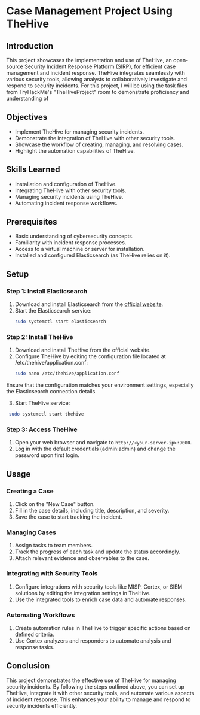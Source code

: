 # Case Management Project Using TheHive

## Introduction

This project showcases the implementation and use of TheHive, an open-source Security Incident Response Platform (SIRP), for efficient case management and incident response. TheHive integrates seamlessly with various security tools, allowing analysts to collaboratively investigate and respond to security incidents. For this project, I will be using the task files from TryHackMe's "TheHiveProject" room to demonstrate proficiency and understanding of 

## Objectives

- Implement TheHive for managing security incidents.
- Demonstrate the integration of TheHive with other security tools.
- Showcase the workflow of creating, managing, and resolving cases.
- Highlight the automation capabilities of TheHive.

## Skills Learned

- Installation and configuration of TheHive.
- Integrating TheHive with other security tools.
- Managing security incidents using TheHive.
- Automating incident response workflows.

## Prerequisites

- Basic understanding of cybersecurity concepts.
- Familiarity with incident response processes.
- Access to a virtual machine or server for installation.
- Installed and configured Elasticsearch (as TheHive relies on it).

## Setup

### Step 1: Install Elasticsearch

1. Download and install Elasticsearch from the [official website](https://www.elastic.co/downloads/elasticsearch).
2. Start the Elasticsearch service:
   ```sh
   sudo systemctl start elasticsearch

### Step 2: Install TheHive

1. Download and install TheHive from the official website.
2. Configure TheHive by editing the configuration file located at /etc/thehive/application.conf:
    ```sh
   sudo nano /etc/thehive/application.conf
  Ensure that the configuration matches your environment settings, especially the Elasticsearch connection details.
  
3. Start TheHive service:
  ```sh
   sudo systemctl start thehive
```
### Step 3: Access TheHive

1. Open your web browser and navigate to `http://<your-server-ip>:9000`.
2. Log in with the default credentials (admin:admin) and change the password upon first login.

## Usage

### Creating a Case
1. Click on the "New Case" button.
2. Fill in the case details, including title, description, and severity.
3. Save the case to start tracking the incident.

### Managing Cases
1. Assign tasks to team members.
2. Track the progress of each task and update the status accordingly.
3. Attach relevant evidence and observables to the case.

### Integrating with Security Tools
1. Configure integrations with security tools like MISP, Cortex, or SIEM solutions by editing the integration settings in TheHive.
2. Use the integrated tools to enrich case data and automate responses.

### Automating Workflows
1. Create automation rules in TheHive to trigger specific actions based on defined criteria.
2. Use Cortex analyzers and responders to automate analysis and response tasks.

## Conclusion
This project demonstrates the effective use of TheHive for managing security incidents. By following the steps outlined above, you can set up TheHive, integrate it with other security tools, and automate various aspects of incident response. This enhances your ability to manage and respond to security incidents efficiently.






